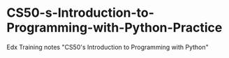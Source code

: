 # CS50-s-Introduction-to-Programming-with-Python-Practice
Edx Training notes "CS50's Introduction to Programming with Python"
